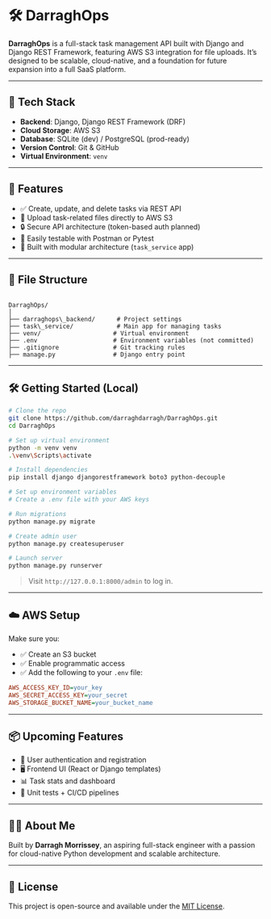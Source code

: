 # 🛠️ DarraghOps

**DarraghOps** is a full-stack task management API built with Django and Django REST Framework, featuring AWS S3 integration for file uploads. It’s designed to be scalable, cloud-native, and a foundation for future expansion into a full SaaS platform.

---

## 🚀 Tech Stack

- **Backend**: Django, Django REST Framework (DRF)
- **Cloud Storage**: AWS S3
- **Database**: SQLite (dev) / PostgreSQL (prod-ready)
- **Version Control**: Git & GitHub
- **Virtual Environment**: `venv`

---

## 🧩 Features

- ✅ Create, update, and delete tasks via REST API
- 📂 Upload task-related files directly to AWS S3
- 🔒 Secure API architecture (token-based auth planned)
- 🧪 Easily testable with Postman or Pytest
- 🌱 Built with modular architecture (`task_service` app)

---

## 📁 File Structure

```

DarraghOps/
│
├── darraghops\_backend/      # Project settings
├── task\_service/            # Main app for managing tasks
├── venv/                    # Virtual environment
├── .env                     # Environment variables (not committed)
├── .gitignore               # Git tracking rules
├── manage.py                # Django entry point

````

---

## 🛠️ Getting Started (Local)

```bash
# Clone the repo
git clone https://github.com/darraghdarragh/DarraghOps.git
cd DarraghOps

# Set up virtual environment
python -m venv venv
.\venv\Scripts\activate

# Install dependencies
pip install django djangorestframework boto3 python-decouple

# Set up environment variables
# Create a .env file with your AWS keys

# Run migrations
python manage.py migrate

# Create admin user
python manage.py createsuperuser

# Launch server
python manage.py runserver
````

> Visit `http://127.0.0.1:8000/admin` to log in.

---

## ☁️ AWS Setup

Make sure you:

* ✅ Create an S3 bucket
* ✅ Enable programmatic access
* ✅ Add the following to your `.env` file:

```ini
AWS_ACCESS_KEY_ID=your_key
AWS_SECRET_ACCESS_KEY=your_secret
AWS_STORAGE_BUCKET_NAME=your_bucket_name
```

---

## 📦 Upcoming Features

* 🔐 User authentication and registration
* 🖥️ Frontend UI (React or Django templates)
* 📊 Task stats and dashboard
* 🧪 Unit tests + CI/CD pipelines

---

## 🙋‍♂️ About Me

Built by **Darragh Morrissey**, an aspiring full-stack engineer with a passion for cloud-native Python development and scalable architecture.

---

## 📄 License

This project is open-source and available under the [MIT License](LICENSE).

````

